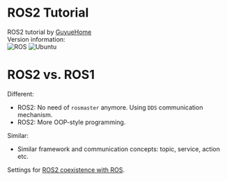 # ROS2 Tutorial
ROS2 tutorial by [GuyueHome](https://www.bilibili.com/video/BV16B4y1Q7jQ/?spm_id_from=333.337.search-card.all.click)  
Version information:  
![ROS](https://img.shields.io/badge/ros2-humble-brightgreen)
![Ubuntu](https://img.shields.io/badge/ubuntu-20.04-brightgreen)
  
# ROS2 vs. ROS1  
Different:  
- ROS2: No need of `rosmaster` anymore. Using `DDS` communication mechanism.  
- ROS2: More OOP-style programming.  
  
Similar:  
- Similar framework and communication concepts: topic, service, action etc.  
  
Settings for [ROS2 coexistence with ROS](https://stackoverflow.com/questions/61333625/ros2-coexistence-with-ros).  
